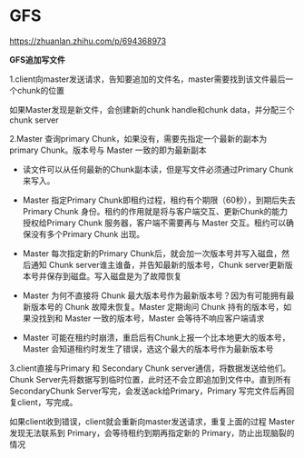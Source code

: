 # GFS

https://zhuanlan.zhihu.com/p/694368973



**GFS追加写文件**

1.client向master发送请求，告知要追加的文件名，master需要找到该文件最后一个chunk的位置

如果Master发现是新文件，会创建新的chunk handle和chunk data，并分配三个chunk server

2.Master 查询primary Chunk，如果没有，需要先指定一个最新的副本为primary Chunk。版本号与 Master 一致的即为最新副本

- 读文件可以从任何最新的Chunk副本读，但是写文件必须通过Primary Chunk来写入。

- Master 指定Primary Chunk即租约过程，租约有个期限（60秒），到期后失去Primary Chunk 身份。租约的作用就是将与客户端交互、更新Chunk的能力授权给Primary Chunk 服务器，客户端不需要再与 Master 交互。租约可以确保没有多个Primary Chunk 出现。

- Master 每次指定新的Primary Chunk后，就会加一次版本号并写入磁盘，然后通知 Chunk server谁主谁备，并告知最新的版本号，Chunk server更新版本号并保存到磁盘。写入磁盘是为了故障恢复

- Master 为何不直接将 Chunk 最大版本号作为最新版本号？因为有可能拥有最新版本号的 Chunk 故障未恢复。Master 定期询问 Chunk 持有的版本号，如果没找到和 Master 一致的版本号，Master 会等待不响应客户端请求

- Master 可能在租约时崩溃，重启后有Chunk上报一个比本地更大的版本号，Master 会知道租约时发生了错误，选这个最大的版本号作为最新版本号

3.client直接与Primary 和 Secondary Chunk server通信，将数据发送给他们。Chunk Server先将数据写到临时位置，此时还不会立即追加到文件中。直到所有 SecondaryChunk Server写完，会发送ack给Primary，Primary 写完文件后再回复client，写完成。

如果client收到错误，client就会重新向master发送请求，重复上面的过程
Master 发现无法联系到 Primary，会等待租约到期再指定新的 Primary，防止出现脑裂的情况
